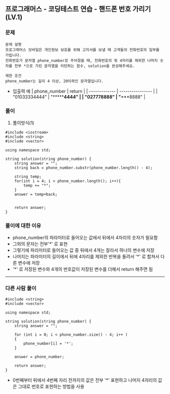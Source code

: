 ## 프로그래머스 - 코딩테스트 연습 - 핸드폰 번호 가리기(LV.1)

### 문제

```
문제 설명
프로그래머스 모바일은 개인정보 보호를 위해 고지서를 보낼 때 고객들의 전화번호의 일부를 가립니다.
전화번호가 문자열 phone_number로 주어졌을 때, 전화번호의 뒷 4자리를 제외한 나머지 숫자를 전부 *으로 가린 문자열을 리턴하는 함수, solution을 완성해주세요.

제한 조건
phone_number는 길이 4 이상, 20이하인 문자열입니다.
```

- 입출력 예
  | phone_number | return |
  | ------------- | ---------------- |
  | "01033334444" | "**\*\*\***4444" |
  | "027778888" | "**\***8888" |

### 풀이

1. 풀이방식(1)

```
#include <iostream>
#include <string>
#include <vector>

using namespace std;

string solution(string phone_number) {
    string answer = "";
    string back = phone_number.substr(phone_number.length() - 4);

    string temp;
    for(int i = 4; i < phone_number.length(); i++){
        temp += "*";
    }
    answer = temp+back;


    return answer;
}
```

### 풀이에 대한 이유

- phone_number의 파라미터로 들어오는 값에서 뒤에서 4자리의 숫자가 필요함
- 그외의 문자는 전부'\*' 로 표현
- 그렇기에 파리미터로 들어오는 값 중 뒤에서 4개는 잘라서 하나의 변수에 저장
- 나머지는 파라미터의 길이에서 뒤에 4자리를 제외한 반복을 돌려서 '\*' 로 합쳐서 다른 변수에 저장
- '\*' 로 저장된 변수와 4개의 번호값이 저장된 변수를 더해서 return 해주면 됨

<hr/>

### 다른 사람 풀이

```
#include <string>
#include <vector>

using namespace std;

string solution(string phone_number) {
    string answer = "";

    for (int i = 0; i < phone_number.size() - 4; i++ )
    {
        phone_number[i] = '*';
    }

    answer = phone_number;

    return answer;
}
```

- 0번째부터 뒤에서 4번째 자리 전까지의 값은 전부 '\*' 표현하고 나머지 4자리의 값은 그대로 번호로 표현하는 방법을 사용
